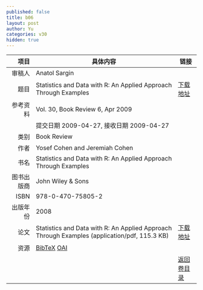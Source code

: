 ```yaml
---
published: false
title: b06
layout: post
author: Yu
categories: v30
hidden: true
---
```


| 项目 | 具体内容 | 链接 |
|---:|---|---|
| 审稿人 | Anatol Sargin| |
| 题目 |Statistics and Data with R: An Applied Approach Through Examples | [下载地址](http://www.jstatsoft.org/v30/b06/paper) |
| 参考资料 |Vol. 30, Book Review 6, Apr 2009 | |
| | 提交日期 2009-04-27, 接收日期 2009-04-27| | 
| 类别 | Book Review| |
| 作者 | Yosef Cohen and Jeremiah  Cohen| |
| 书名| Statistics and Data with R: An Applied Approach Through Examples| |
| 图书出版商 | John Wiley & Sons| |
| ISBN | 978-0-470-75805-2| |
| 出版年份 | 2008| |
| 论文 | Statistics and Data with R: An Applied Approach Through Examples  (application/pdf, 115.3 KB)| [下载地址](http://www.jstatsoft.org/v30/b06/paper) |
| 资源 | [BibTeX](http://www.jstatsoft.org/v30/b06/bibtex) [OAI](http://www.jstatsoft.org/oai?verb=GetRecord&identifier=oai.jstatsoft/v30/b06&prefix=oai_dc)| |
| |  | [返回卷目录]({{site.baseurl}}/volume/v30.html) |